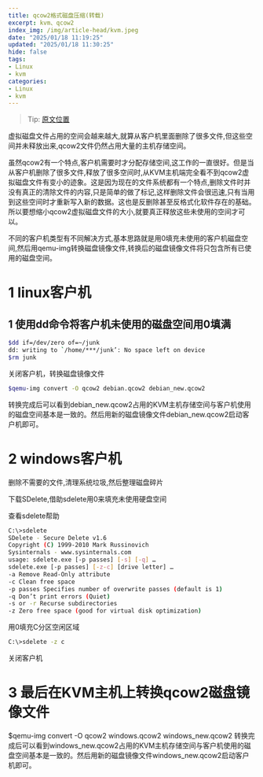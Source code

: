 ```yaml
---
title: qcow2格式磁盘压缩(转载)
excerpt: kvm、qcow2
index_img: /img/article-head/kvm.jpeg
date: "2025/01/18 11:19:25"
updated: "2025/01/18 11:30:25"
hide: false
tags:
- Linux
- kvm
categories:
- Linux
- kvm
---
```


> Tip: [原文位置](https://openwares.net/2012/04/26/reduce-qcow2-image-size-kvm/)  

虚拟磁盘文件占用的空间会越来越大,就算从客户机里面删除了很多文件,但这些空间并未释放出来,qcow2文件仍然占用大量的主机存储空间。  

虽然qcow2有一个特点,客户机需要时才分配存储空间,这工作的一直很好。但是当从客户机删除了很多文件,释放了很多空间时,从KVM主机端完全看不到qcow2虚拟磁盘文件有变小的迹象。这是因为现在的文件系统都有一个特点,删除文件时并没有真正的清除文件的内容,只是简单的做了标记,这样删除文件会很迅速,只有当用到这些空间时才重新写入新的数据。这也是反删除甚至反格式化软件存在的基础。所以要想缩小qcow2虚拟磁盘文件的大小,就要真正释放这些未使用的空间才可以。

不同的客户机类型有不同解决方式,基本思路就是用0填充未使用的客户机磁盘空间,然后用qemu-img转换磁盘镜像文件,转换后的磁盘镜像文件将只包含所有已使用的磁盘空间。

# 1 linux客户机

## 1 使用dd命令将客户机未使用的磁盘空间用0填满

```bash
$dd if=/dev/zero of=~/junk
dd: writing to `/home/***/junk’: No space left on device
$rm junk
```
关闭客户机，转换磁盘镜像文件

```bash
$qemu-img convert -O qcow2 debian.qcow2 debian_new.qcow2
```

转换完成后可以看到debian_new.qcow2占用的KVM主机存储空间与客户机使用的磁盘空间基本是一致的。然后用新的磁盘镜像文件debian_new.qcow2启动客户机即可。

# 2 windows客户机

删除不需要的文件,清理系统垃圾,然后整理磁盘碎片

下载SDelete,借助sdelete用0来填充未使用硬盘空间

查看sdelete帮助

```bash
C:\>sdelete
SDelete - Secure Delete v1.6
Copyright (C) 1999-2010 Mark Russinovich
Sysinternals - www.sysinternals.com
usage: sdelete.exe [-p passes] [-s] [-q] …
sdelete.exe [-p passes] [-z-c] [drive letter] …
-a Remove Read-Only attribute
-c Clean free space
-p passes Specifies number of overwrite passes (default is 1)
-q Don’t print errors (Quiet)
-s or -r Recurse subdirectories
-z Zero free space (good for virtual disk optimization)
```

用0填充C分区空闲区域

```bash
C:\>sdelete -z c
```
关闭客户机

# 3 最后在KVM主机上转换qcow2磁盘镜像文件

$qemu-img convert -O qcow2 windows.qcow2 windows_new.qcow2
转换完成后可以看到windows_new.qcow2占用的KVM主机存储空间与客户机使用的磁盘空间基本是一致的。然后用新的磁盘镜像文件windows_new.qcow2启动客户机即可。